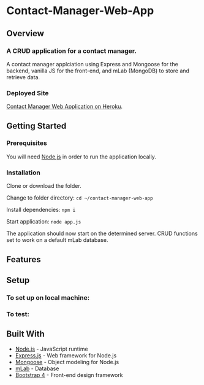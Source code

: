# Contact-Manager-Web-App 
## Overview
### A CRUD application for a contact manager.

A contact manager applciation using Express and Mongoose for  the backend, vanilla JS for the front-end, and mLab (MongoDB) to store and retrieve data.

### Deployed Site
[Contact Manager Web Application on Heroku](https://contact-manager-irv.herokuapp.com).

## Getting Started 

### Prerequisites
You will need [Node.js](https://nodejs.org/en/) in order to run the application locally.
 
### Installation
Clone or download the folder. 

Change to folder directory: `cd ~/contact-manager-web-app`

Install dependencies: `npm i`

Start application: `node app.js`

The application should now start on the determined server. CRUD functions set to work on a default mLab database. 


## Features


## Setup

### To set up on local machine:


### To test:


## Built With

- [Node.js](https://nodejs.org/en/) - JavaScript runtime
- [Express.js](https://expressjs.com/) - Web framework for Node.js
- [Mongoose](https://mongoosejs.com/) - Object modeling for Node.js
- [mLab](https://mlab.com/) - Database
- [Bootstrap 4](https://getbootstrap.com/)  - Front-end design framework
